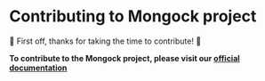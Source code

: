 # Contributing to Mongock project

:tada: First off, thanks for taking the time to contribute! :tada:


**To contribute to the Mongock project, please visit our [official documentation](https://www.mongock.io/v5/contributing/index.html)**
